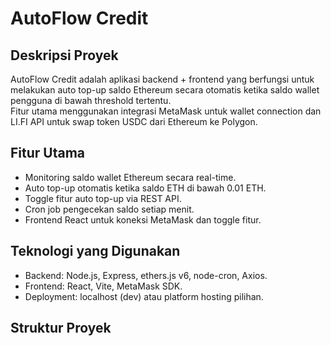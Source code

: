 # AutoFlow Credit

## Deskripsi Proyek
AutoFlow Credit adalah aplikasi backend + frontend yang berfungsi untuk melakukan auto top-up saldo Ethereum secara otomatis ketika saldo wallet pengguna di bawah threshold tertentu.  
Fitur utama menggunakan integrasi MetaMask untuk wallet connection dan LI.FI API untuk swap token USDC dari Ethereum ke Polygon.

## Fitur Utama
- Monitoring saldo wallet Ethereum secara real-time.
- Auto top-up otomatis ketika saldo ETH di bawah 0.01 ETH.
- Toggle fitur auto top-up via REST API.
- Cron job pengecekan saldo setiap menit.
- Frontend React untuk koneksi MetaMask dan toggle fitur.

## Teknologi yang Digunakan
- Backend: Node.js, Express, ethers.js v6, node-cron, Axios.
- Frontend: React, Vite, MetaMask SDK.
- Deployment: localhost (dev) atau platform hosting pilihan.

## Struktur Proyek

